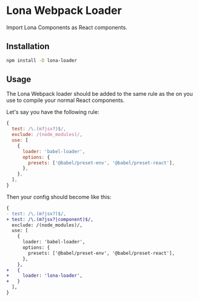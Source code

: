 # Lona Webpack Loader

Import Lona Components as React components.

## Installation

```bash
npm install -D lona-loader
```

## Usage

The Lona Webpack loader should be added to the same rule as the on you use to compile your normal React components.

Let's say you have the following rule:

```js
{
  test: /\.(m?jsx?)$/,
  exclude: /(node_modules)/,
  use: [
    {
      loader: 'babel-loader',
      options: {
        presets: ['@babel/preset-env', '@babel/preset-react'],
      },
    },
  ],
}
```

Then your config should become like this:

```diff
{
- test: /\.(m?jsx?)$/,
+ test: /\.(m?jsx?|component)$/,
  exclude: /(node_modules)/,
  use: [
    {
      loader: 'babel-loader',
      options: {
        presets: ['@babel/preset-env', '@babel/preset-react'],
      },
    },
+   {
+     loader: 'lona-loader',
+   }
  ],
}
```
